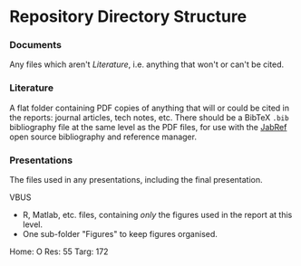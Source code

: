 # Repository Directory Structure

### Documents

Any files which aren't _Literature_, i.e. anything that won't or can't be cited.

### Literature

A flat folder containing PDF copies of anything that will or could be cited in the reports: journal articles, tech notes, etc.  There should be a BibTeX `.bib` bibliography file at the same level as the PDF files, for use with the [JabRef](http://www.jabref.org) open source bibliography and reference manager.

### Presentations

The files used in any presentations, including the final presentation.

VBUS
* R, Matlab, etc. files, containing _only_ the figures used in the report at this level.
* One sub-folder "Figures" to keep figures organised.


Home: O
Res: 55
Targ: 172